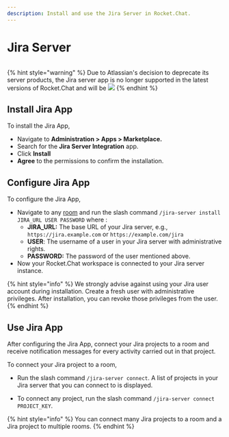 ```yaml
---
description: Install and use the Jira Server in Rocket.Chat.
---
```


# Jira Server

<figure><img src="../../../../.gitbook/assets/Premium.svg" alt=""><figcaption></figcaption></figure>

{% hint style="warning" %}
Due to Atlassian's decision to deprecate its server products, the Jira server app is no longer supported in the latest versions of Rocket.Chat and will be ![](<../../../../.gitbook/assets/Deprecated (1).png>)
{% endhint %}

## Install Jira App

To install the Jira App,

* Navigate to **Administration > Apps > Marketplace.**
* Search for the **Jira Server Integration** app.
* Click **Install**
* **Agree** to the permissions to confirm the installation.

## Configure Jira App

To configure the Jira App,

* Navigate to any [room](../../../../use-rocket.chat/user-guides/rooms/) and run the slash command `/jira-server install JIRA_URL USER PASSWORD` where :
  * **JIRA\_URL:** The base URL of your Jira server, e.g., `https://jira.example.com` or `https://example.com/jira`
  * **USER**:  The username of a user in your Jira server with administrative rights.
  * **PASSWORD:** The password of the user mentioned above.
* Now your Rocket.Chat workspace is connected to your Jira server instance.

{% hint style="info" %}
We strongly advise against using your Jira user account during installation. Create a fresh user with administrative privileges. After installation, you can revoke those privileges from the user.
{% endhint %}

## Use Jira App

After configuring the Jira App, connect your Jira projects to a room and receive notification messages for every activity carried out in that project.&#x20;

To connect your Jira project to a room,&#x20;

*   Run the slash command `/jira-server connect`.  A list of projects in your Jira server that you can connect to is displayed.&#x20;

    &#x20;
* To connect any project, run the slash command `/jira-server connect PROJECT_KEY`.

{% hint style="info" %}
You can connect many Jira projects to a room and a Jira project to multiple rooms.
{% endhint %}

